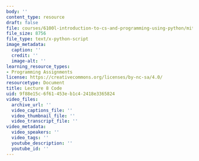 ```yaml
---
body: ''
content_type: resource
draft: false
file: courses/6100l-introduction-to-cs-and-programming-using-python/mit6_100l_f22_lec08_code.py
file_size: 8756
file_type: text/x-python-script
image_metadata:
  caption: ''
  credit: ''
  image-alt: ''
learning_resource_types:
- Programming Assignments
license: https://creativecommons.org/licenses/by-nc-sa/4.0/
resourcetype: Document
title: Lecture 8 Code
uid: 9f88e15c-6f61-453e-b1c4-2418e3365824
video_files:
  archive_url: ''
  video_captions_file: ''
  video_thumbnail_file: ''
  video_transcript_file: ''
video_metadata:
  video_speakers: ''
  video_tags: ''
  youtube_description: ''
  youtube_id: ''
---
```

